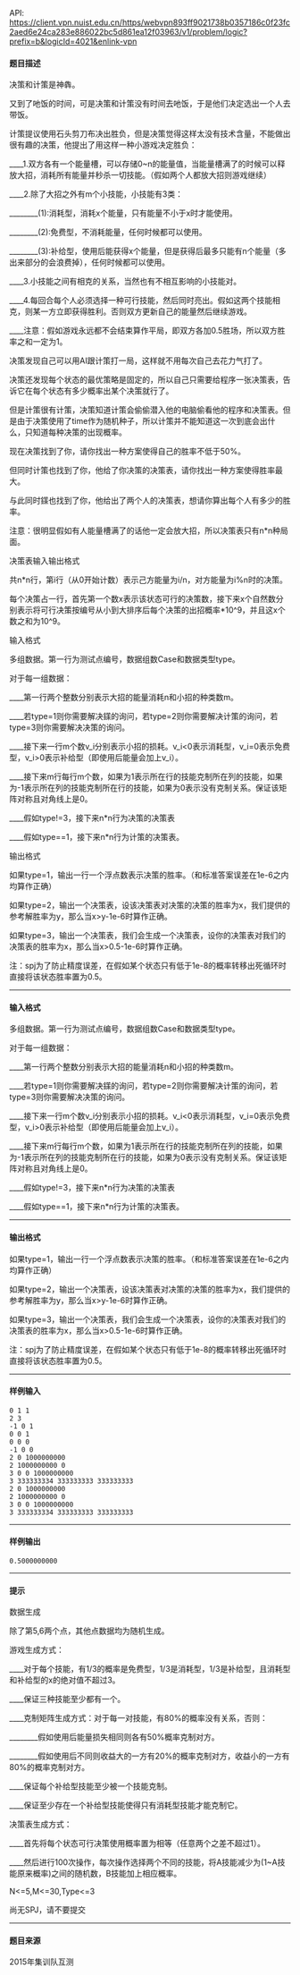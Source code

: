 API: https://client.vpn.nuist.edu.cn/https/webvpn893ff9021738b0357186c0f23fc2aed6e24ca283e886022bc5d861ea12f03963/v1/problem/logic?prefix=b&logicId=4021&enlink-vpn

#### 题目描述

决策和计策是神犇。

又到了吔饭的时间，可是决策和计策没有时间去吔饭，于是他们决定选出一个人去带饭。

计策提议使用石头剪刀布决出胜负，但是决策觉得这样太没有技术含量，不能做出很有趣的决策，他提出了用这样一种小游戏决定胜负：

\_\_\_\_1.双方各有一个能量槽，可以存储0~n的能量值，当能量槽满了的时候可以释放大招，消耗所有能量并秒杀一切技能。（假如两个人都放大招则游戏继续）

\_\_\_\_2.除了大招之外有m个小技能，小技能有3类：

\_\_\_\_\_\_\_\_(1):消耗型，消耗x个能量，只有能量不小于x时才能使用。

\_\_\_\_\_\_\_\_(2):免费型，不消耗能量，任何时候都可以使用。

\_\_\_\_\_\_\_\_(3):补给型，使用后能获得x个能量，但是获得后最多只能有n个能量（多出来部分的会浪费掉），任何时候都可以使用。

\_\_\_\_3.小技能之间有相克的关系，当然也有不相互影响的小技能对。

\_\_\_\_4.每回合每个人必须选择一种可行技能，然后同时亮出。假如这两个技能相克，则某一方立即获得胜利。否则双方更新自己的能量然后继续游戏。

\_\_\_\_注意：假如游戏永远都不会结束算作平局，即双方各加0.5胜场，所以双方胜率之和一定为1。

决策发现自己可以用AI跟计策打一局，这样就不用每次自己去花力气打了。

决策还发现每个状态的最优策略是固定的，所以自己只需要给程序一张决策表，告诉它在每个状态有多少概率出某个决策就行了。

但是计策很有计策，决策知道计策会偷偷潜入他的电脑偷看他的程序和决策表。但是由于决策使用了time作为随机种子，所以计策并不能知道这一次到底会出什么，只知道每种决策的出现概率。

现在决策找到了你，请你找出一种方案使得自己的胜率不低于50%。

但同时计策也找到了你，他给了你决策的决策表，请你找出一种方案使得胜率最大。

与此同时鏼也找到了你，他给出了两个人的决策表，想请你算出每个人有多少的胜率。

注意：很明显假如有人能量槽满了的话他一定会放大招，所以决策表只有n\*n种局面。

决策表输入输出格式

共n\*n行，第i行（从0开始计数）表示己方能量为i/n，对方能量为i%n时的决策。

每个决策占一行，首先第一个数x表示该状态可行的决策数，接下来x个自然数分别表示将可行决策按编号从小到大排序后每个决策的出招概率\*10^9，并且这x个数之和为10^9。

输入格式

多组数据。第一行为测试点编号，数据组数Case和数据类型type。

对于每一组数据：

\_\_\_\_第一行两个整数分别表示大招的能量消耗n和小招的种类数m。

\_\_\_\_若type=1则你需要解决鏼的询问，若type=2则你需要解决计策的询问，若type=3则你需要解决决策的询问。

\_\_\_\_接下来一行m个数v\_i分别表示小招的损耗。v\_i<0表示消耗型，v\_i=0表示免费型，v\_i>0表示补给型（即使用后能量会加上v\_i）。

\_\_\_\_接下来m行每行m个数，如果为1表示所在行的技能克制所在列的技能，如果为-1表示所在列的技能克制所在行的技能，如果为0表示没有克制关系。保证该矩阵对称且对角线上是0。

\_\_\_\_假如type!=3，接下来n\*n行为决策的决策表

\_\_\_\_假如type==1，接下来n\*n行为计策的决策表。

输出格式

如果type=1，输出一行一个浮点数表示决策的胜率。（和标准答案误差在1e-6之内均算作正确）

如果type=2，输出一个决策表，设该决策表对决策的决策的胜率为x，我们提供的参考解胜率为y，那么当x>y-1e-6时算作正确。

如果type=3，输出一个决策表，我们会生成一个决策表，设你的决策表对我们的决策表的胜率为x，那么当x>0.5-1e-6时算作正确。

注：spj为了防止精度误差，在假如某个状态只有低于1e-8的概率转移出死循环时直接将该状态胜率置为0.5。

---

#### 输入格式

多组数据。第一行为测试点编号，数据组数Case和数据类型type。

对于每一组数据：

\_\_\_\_第一行两个整数分别表示大招的能量消耗n和小招的种类数m。

\_\_\_\_若type=1则你需要解决鏼的询问，若type=2则你需要解决计策的询问，若type=3则你需要解决决策的询问。

\_\_\_\_接下来一行m个数v\_i分别表示小招的损耗。v\_i<0表示消耗型，v\_i=0表示免费型，v\_i>0表示补给型（即使用后能量会加上v\_i）。

\_\_\_\_接下来m行每行m个数，如果为1表示所在行的技能克制所在列的技能，如果为-1表示所在列的技能克制所在行的技能，如果为0表示没有克制关系。保证该矩阵对称且对角线上是0。

\_\_\_\_假如type!=3，接下来n\*n行为决策的决策表

\_\_\_\_假如type==1，接下来n\*n行为计策的决策表。

---

#### 输出格式

如果type=1，输出一行一个浮点数表示决策的胜率。（和标准答案误差在1e-6之内均算作正确）

如果type=2，输出一个决策表，设该决策表对决策的决策的胜率为x，我们提供的参考解胜率为y，那么当x>y-1e-6时算作正确。

如果type=3，输出一个决策表，我们会生成一个决策表，设你的决策表对我们的决策表的胜率为x，那么当x>0.5-1e-6时算作正确。

注：spj为了防止精度误差，在假如某个状态只有低于1e-8的概率转移出死循环时直接将该状态胜率置为0.5。

---

#### 样例输入
```
0 1 1
2 3
-1 0 1
0 0 1
0 0 0
-1 0 0
2 0 1000000000
2 1000000000 0
3 0 0 1000000000
3 333333334 333333333 333333333
2 0 1000000000
2 1000000000 0
3 0 0 1000000000
3 333333334 333333333 333333333

```

---

#### 样例输出
```
0.5000000000
```

---

#### 提示

数据生成

除了第5,6两个点，其他点数据均为随机生成。

游戏生成方式：

\_\_\_\_对于每个技能，有1/3的概率是免费型，1/3是消耗型，1/3是补给型，且消耗型和补给型的x的绝对值不超过3。

\_\_\_\_保证三种技能至少都有一个。

\_\_\_\_克制矩阵生成方式：对于每一对技能，有80%的概率没有关系，否则：

\_\_\_\_\_\_\_\_假如使用后能量损失相同则各有50%概率克制对方。

\_\_\_\_\_\_\_\_假如使用后不同则收益大的一方有20%的概率克制对方，收益小的一方有80%的概率克制对方。

\_\_\_\_保证每个补给型技能至少被一个技能克制。

\_\_\_\_保证至少存在一个补给型技能使得只有消耗型技能才能克制它。

决策表生成方式：

\_\_\_\_首先将每个状态可行决策使用概率置为相等（任意两个之差不超过1）。

\_\_\_\_然后进行100次操作，每次操作选择两个不同的技能，将A技能减少为(1~A技能原来概率)之间的随机数，B技能加上相应概率。

N<=5,M<=30,Type<=3

尚无SPJ，请不要提交

---

#### 题目来源

2015年集训队互测